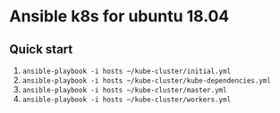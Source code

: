 # Ansible k8s for ubuntu 18.04

## Quick start

1. `ansible-playbook -i hosts ~/kube-cluster/initial.yml`
2. `ansible-playbook -i hosts ~/kube-cluster/kube-dependencies.yml`
3. `ansible-playbook -i hosts ~/kube-cluster/master.yml`
4. `ansible-playbook -i hosts ~/kube-cluster/workers.yml`
